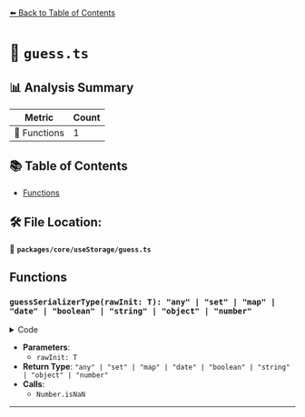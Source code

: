 [⬅️ Back to Table of Contents](../../../index.md)

# 📄 `guess.ts`

## 📊 Analysis Summary

| Metric | Count |
|--------|-------|
| 🔧 Functions | 1 |

## 📚 Table of Contents

- [Functions](#functions)

## 🛠️ File Location:
📂 **`packages/core/useStorage/guess.ts`**

## Functions

### `guessSerializerType(rawInit: T): "any" | "set" | "map" | "date" | "boolean" | "string" | "object" | "number"`

<details><summary>Code</summary>

```ts
export function guessSerializerType<T extends(string | number | boolean | object | null)>(rawInit: T) {
  return rawInit == null
    ? 'any'
    : rawInit instanceof Set
      ? 'set'
      : rawInit instanceof Map
        ? 'map'
        : rawInit instanceof Date
          ? 'date'
          : typeof rawInit === 'boolean'
            ? 'boolean'
            : typeof rawInit === 'string'
              ? 'string'
              : typeof rawInit === 'object'
                ? 'object'
                : !Number.isNaN(rawInit)
                    ? 'number'
                    : 'any'
}
```
</details>

- **Parameters**:
  - `rawInit: T`
- **Return Type**: `"any" | "set" | "map" | "date" | "boolean" | "string" | "object" | "number"`
- **Calls**:
  - `Number.isNaN`

---